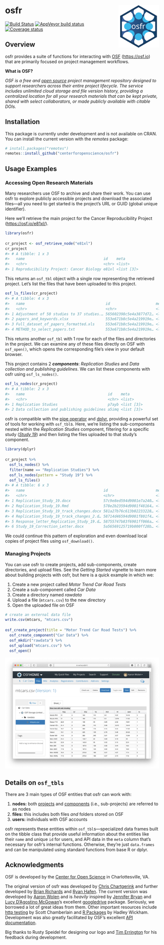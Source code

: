 
<!-- README.md is generated from README.Rmd. Please edit that file -->

# osfr <a href="https://github.com/centerforopenscience/osfr"><img src="man/figures/logo.png" align="right" height="139" /></a>

[![Build
Status](https://travis-ci.org/CenterForOpenScience/osfr.svg?branch=master)](https://travis-ci.org/CenterForOpenScience/osfr)
[![AppVeyor build
status](https://ci.appveyor.com/api/projects/status/c1hf7snq8s59waos?svg=true)](https://ci.appveyor.com/project/CenterForOpenScience24999/osfr)
[![Coverage
status](https://codecov.io/gh/CenterForOpenScience/osfr/branch/master/graph/badge.svg)](https://codecov.io/github/CenterForOpenScience/osfr?branch=master)

## Overview

osfr provides a suite of functions for interacting with
[OSF](https://osf.io "Open Science Framework") (<https://osf.io>) that
are primarily focused on project management workflows.

**What is OSF?**

*OSF is a free and [open
source](https://github.com/CenterForOpenScience/osf.io "OSF's GitHub Repository")
project management repository designed to support researchers across
their entire project lifecycle. The service includes unlimited cloud
storage and file version history, providing a centralized location for
all your research materials that can be kept private, shared with select
collaborators, or made publicly available with citable DOIs.*

## Installation

This package is currently under development and is not available on
CRAN. You can install the current version with the *remotes* package:

``` r
# install.packages("remotes")
remotes::install_github("centerforopenscience/osfr")
```

## Usage Examples

### Accessing Open Research Materials

Many researchers use OSF to archive and share their work. You can use
osfr to explore publicly accessible projects and download the associated
files—all you need to get started is the project’s URL or GUID (global
unique identifier).

Here we’ll retrieve the main project for the Cancer Reproducibility
Project (<https://osf.io/e81xl/>).

``` r
library(osfr)

cr_project <- osf_retrieve_node("e81xl")
cr_project
#> # A tibble: 1 x 3
#>   name                                    id    meta      
#>   <chr>                                   <chr> <list>    
#> 1 Reproducibility Project: Cancer Biology e81xl <list [3]>
```

This returns an `osf_tbl` object with a single row representing the
retrieved project. Let’s list the files that have been uploaded to this
project.

``` r
osf_ls_files(cr_project)
#> # A tibble: 4 x 3
#>   name                                     id                     meta     
#>   <chr>                                    <chr>                  <list>   
#> 1 Adjustment of 50 studies to 37 studies.… 565602398c5e4a3877d72… <list [3…
#> 2 papers_and_keywords.xlsx                 553e671b8c5e4a219919e… <list [3…
#> 3 Full_dataset_of_papers_formatted.xls     553e671b8c5e4a219919e… <list [3…
#> 4 METHOD_to_select_papers.txt              553e671b8c5e4a219919e… <list [3…
```

This returns another `osf_tbl` with 1 row for each of the files and
directories in the project. We can examine any of these files directly
on OSF with `osf_open()`, which opens the corresponding file’s view in
your default browser.

This project contains 2 ***components***: *Replication Studies* and
*Data collection and publishing guidelines*. We can list these
components with osfr using `osf_ls_nodes()`.

``` r
osf_ls_nodes(cr_project)
#> # A tibble: 2 x 3
#>   name                                      id    meta      
#>   <chr>                                     <chr> <list>    
#> 1 Replication Studies                       p7ayb <list [3]>
#> 2 Data collection and publishing guidelines a5imq <list [3]>
```

osfr is compatible with the [pipe
operator](https://magrittr.tidyverse.org) and
[dplyr](https://dplyr.tidyverse.org), providing a powerful set of tools
for working with `osf_tbl`s. Here, we’re listing the sub-components
nested within the *Replication Studies* component, filtering for a
specific study ([*Study 19*](https://osf.io/7zqxp/)) and then listing
the files uploaded to that study’s component.

``` r
library(dplyr)

cr_project %>%
  osf_ls_nodes() %>%
  filter(name == "Replication Studies") %>%
  osf_ls_nodes(pattern = "Study 19") %>%
  osf_ls_files()
#> # A tibble: 6 x 3
#>   name                                    id                      meta     
#>   <chr>                                   <chr>                   <list>   
#> 1 Replication_Study_19.docx               57c9e8ed594d9001e7a240… <list [3…
#> 2 Replication_Study_19.Rmd                578e2b23594d9001f48164… <list [3…
#> 3 Replication_Study_19_track_changes.docx 581a27b76c613b02233228… <list [3…
#> 4 Replication_Study_19_track_changes_2.d… 58714d46594d9001f801f4… <list [3…
#> 5 Response_letter_Replication_Study_19.d… 58755747b83f6901ff066a… <list [3…
#> 6 Study_19_Correction_Letter.docx         5a56569125719b000ff28b… <list [3…
```

We could continue this pattern of exploration and even download local
copies of project files using `osf_download()`.

### Managing Projects

You can use osfr to create projects, add sub-components, create
directories, and upload files. See the *Getting Started* vignette to
learn more about building projects with osfr, but here is a quick
example in which we:

1.  Create a new project called *Motor Trend Car Road Tests*
2.  Create a sub-component called *Car Data*
3.  Create a directory named *rawdata*
4.  Upload a file (`mtcars.csv`) to the new directory
5.  Open the uploaded file on OSF

<!-- end list -->

``` r
# create an external data file
write.csv(mtcars, "mtcars.csv")

osf_create_project(title = "Motor Trend Car Road Tests") %>%
  osf_create_component("Car Data") %>%
  osf_mkdir("rawdata") %>%
  osf_upload("mtcars.csv") %>%
  osf_open()
```

![Screenshot of the uploaded file on OSF](man/figures/screen-shot.png)

## Details on `osf_tbls`

There are 3 main types of OSF entities that osfr can work with:

1.  **nodes:** both
    [projects](http://help.osf.io/m/projects/l/481539-create-a-project "OSF: Create a Project")
    and
    [components](http://help.osf.io/m/projects/l/481998-create-components "OSF: Create a Component")
    (i.e., sub-projects) are referred to as nodes
2.  **files:** this includes both files *and* folders stored on OSF
3.  **users:** individuals with OSF accounts

osfr represents these entities within `osf_tbl`s—specialized data frames
built on the tibble class that provide useful information about the
entities like their `name` and unique `id` for users, and API data in
the `meta` column that’s necessary for osfr’s internal functions.
Otherwise, they’re just `data.frames` and can be manipulated using
standard functions from base R or dplyr.

## Acknowledgments

OSF is developed by the [Center for Open
Science](https://cos.io "Center for Open Science") in Charlottesville,
VA.

The original version of osfr was developed by [Chris
Chartgerink](https://github.com/chartgerink) and further developed by
[Brian Richards](https://github.com/bgrich) and [Ryan
Hafen](https://github.com/hafen). The current version was developed by
[Aaron Wolen](https://github.com/aaronwolen) and is *heavily* inspired
by [Jennifer Bryan](https://github.com/jennybc) and [Lucy D’Agostino
McGowan](https://github.com/lucymcgowan)’s excellent
[googledrive](https://googledrive.tidyverse.org) package. Seriously, we
borrowed a lot of great ideas from them. Other important resources
include [http testing](https://ropensci.github.io/http-testing-book/) by
Scott Chamberlain and [R Packages](http://r-pkgs.had.co.nz) by Hadley
Wickham. Development was also greatly facilitated by OSF’s excellent
[API documentation](https://developer.osf.io "OSF API Documentation").

Big thanks to Rusty Speidel for designing our logo and [Tim
Errington](https://github.com/timerrington) for his feedback during
development.

<!-- links -->
